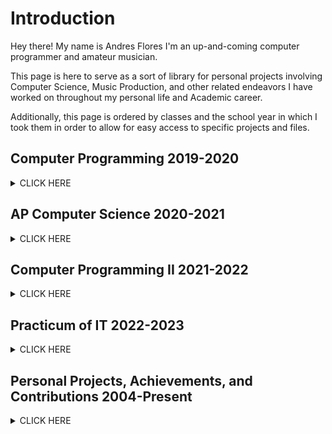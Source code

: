 # **Introduction**
Hey there! My name is Andres Flores I'm an up-and-coming computer programmer and amateur musician. 

This page is here to serve as a sort of library for personal projects involving Computer Science, Music Production, and other related endeavors I have worked on throughout my personal life and Academic career.

Additionally, this page is ordered by classes and the school year in which I took them in order to allow for easy access to specific projects and files.

## **Computer Programming 2019-2020**
<details><summary>CLICK HERE</summary>
<p>
  
- Learned basic Java programming, with a focus on variable types, loops, and lists.
- Solved the (At the time) challenging problem: "VowelCounter".
	<details><summary>Problem</summary>
	<p>
		
	> Change all of the vowels in the String to numbers.  Make sure the numbers range 
		
	> from 0-9 and that you reset the number to 0 when you get to a count > 9.  
	
	> Sample Data:
		
	> abcdef
		
	> hhhhhhh
		
	> aaaaaaa
		
	> catpigdatrathogbogfrogmoosegeese
		
	> hhhhhhh1234356HHHHDH
		
	> AEIOUaeiou87878alkjdaslwlejrlajflawjkflwj
		
	> 
		
	> x
		
	> e
		
	</p>
	</details>
	
	<details><summary>Solution</summary>
	<p>	
		
 	```Java
		
  	public static String getNumberString( String s){
		String fin="";
		int count=0;
		for(int i=0; i<s.length();i++) {
			if(count>9) {
				count=0;
			}
			if(s.substring(i,i+1).matches("[aeiouAEIOU]")){
				fin+=(count);
				count++;
			}
			else {
				fin+=(s.substring(i,i+1));
			}
		}
		return fin;
	}
		
  	```
		
	</p>
	</details>
	
</p>
</details>

## **AP Computer Science 2020-2021** 
<details><summary>CLICK HERE</summary>
<p>
  
- Deepened my understanding of Java Programming, focusing on Arrays, ArrayLists, and Recursion. 
- Learned how to properly use recursion to create useful output such as a program that returns numbers in the 
Fibonacci Sequence (A series of numbers in which each number ( Fibonacci number ) is the sum of the two preceding numbers. Usually Beginning with 0,1,1)
	
	
	<details><summary>Example of Fibonacci Program</summary>
	<p>
		
	```Java
	public static int FibonacciSequence(int current, int previous, int length) //calculates numbers in the fibonacci sequence.
	{
		if(length>0) 
		{
			int temp=current+previous;
			previous=current;
			current=temp;
			return(FibonacciSequence(current, previous, length-1));
		}
		
		return current;
	}
		
	public static int FibonacciNumber(int position) //essentially just serves to make the original input 
						 	 //look pretty (so it's only 1 number you have to input istead of 3)
	{
		if(position==1) 
		{
			return 0;
		}
		
		if(position==2)
		{
			return 1;
		}
		
		return FibonacciSequence(0,1,position-1);
	}
		
	public static void main(String[] args) 
	{
		int count=10; //change it to whatver position you want in the fibonnaci sequence.
		System.out.println(FibonacciNumber(count));
	}
		
	```
		
	</p>
	</details?	
</p>
</details>

## **Computer Programming II 2021-2022** 
<details><summary>CLICK HERE</summary>
<p>
  
Throughout Computer Programming II, I contributed to or participated in the following:
- Raspberry PI desktop and workstation setup.
- Learned how to properly utilize Linux interfaces and command prompt interfaces.
- Achieving a Java Certification MTA: Introduction to Programming Using Java [Found Here](https://www.credly.com/badges/19f80676-15d3-48bb-8a3f-3b7ef92afd1a/public_url ).
- Learning the basics of github page creation.
- Sucessfuly set up and created a Java server-client connection project.
	
	<details><summary>More Detail</summary>
	<p>
		
	![JavaClientServer](https://user-images.githubusercontent.com/104638953/208008827-f06edbcb-ed6c-4600-a3b2-f9ab0fb5b3de.jpg)
		
	>  We utilized the raspberry pi workstations I mentioned earlier to set up a server that allowed the 3 machines we had set up to communicate with
	   each other in order to collaborate on programming projects and the like. In turn, we also learned the purpose and benefit of having utilizing a server
	   (Such as the security benefits and why it's beneficial for computers to not directly connect to one another but simply send their data/signals to the 	    servers which then relay it back to the other machines.)
		
	>  Furthermore, in order to set up said server, we had to get familiar with utilizing the command line interface and managing/utilizing data such as our
	   IP adress and wireless wifi connections.
		
	</p>
	</details>
		
</p>
</details>

## **Practicum of IT 2022-2023** 
<details><summary>CLICK HERE</summary>
<p>
  
Throughout Practicum of IT, I contributed to or participated in the following:
- Learned basic Python programming
- Achieving a Python Certification ([PCEP-30-02] PCEP – Certified Entry-Level Python Programmer) [Found Here](https://www.credly.com/badges/6f038b9c-e571-4d2e-8d79-51f3505fb7ee/public_url)
- Creation of a Discord bot capable of returning a user's join date, uploading images, providing comedic commentary, and other useful functions.
 	<details><summary>Example of code used</summary>
	<p>
		
	```Python
		
	#Main 
		
	import discord

	TOKEN = 'Discord Bot Token Goes Here)

	client = discord.Client(intents=discord.Intents.all())


	@client.event
	async def on_ready():
    	print(f'{client.user} has connected to Discord!')


	client.run(TOKEN)
			
	```
	</p>
	</details>
	
	<details><summary>More Examples (Lengthier)</summary>
	<p>
		
	```Python
	#Commands			
	import discord
	import random		
	import datetime as dt
	from dotenv import load_dotenv
	import youtube_dl
	from discord.ext import commands, tasks
	import os
		
	TOKEN = "Discord Bot Token Went Here"

	intents = discord.Intents.all()
	client = discord.Client(intents=intents)
	os.chdir(r"C:\Users\'name of user goes here'\Desktop\BotImages")
	discord_bot = commands.Bot(command_prefix='!', intents=intents)


	@discord_bot.command(name='morningquote')
	async def msg(ctx):
 	   quotes = [
	        "It's a new day",
	        (
   	         "Be positive"
 	       ),
	    ]
	    response = random.choice(quotes)
	    await ctx.send(response)


	@discord_bot.command(name='glissy')
	async def msg(ctx):
	    quotes = [
	        "This moment\'s glissy word of the day is: Capybara",
	        (
	            "This moment\'s glissy word of the day is: DaBaby"
 	       ),
 	   ]
	    response = random.choice(quotes)
  	  await ctx.send(response)

	@discord_bot.command(name='funnypic')
	async def send_img(ctx):
	    pics = [
	        'wildcat.png', 'dog.png', 'makeup-eyebrows16.jpg',
	        (
  	          'el grande.png'
  	      ),
  	  ]
 	   result = random.choice(pics)
 	   await ctx.send("le funny", file=discord.File(result))


	@discord_bot.command(name='lacreatura')
	async def send_img(ctx):
 	   await ctx.send("her", file=discord.File('neko.jpg'))
	import datetime as dt

	@discord_bot.command(name='arrival')
	async def joined(ctx):

	    dia = dt.datetime.now()
	    stay= (ctx.author.joined_at)
	    duration = str(dia - stay.replace(tzinfo=None))

    	await ctx.send("Joined "+duration+" hours ago.")
	discord_bot.run(TOKEN)	
	```
		
	</p>
	</details>
</p>
</details>
              
## **Personal Projects, Achievements, and Contributions 2004-Present**
<details><summary>CLICK HERE</summary>
<p>
  
Be it through my personal hobbies, friends, or other opportunities given to me, throughout my life I have contributed to or participated in the following:
- Beta tester & Play tester for the Undertale Fangame "[TeamSwitched!Underswap](https://gamejolt.com/games/tsunderswap/160094)" (Credited as Dr. Magnum)
- Created a YouTube [channel](https://www.youtube.com/@Dr.Magnum) where I upload covers and original compositions.
- Regional Competitor for UIL Computer Science (2021-2022)
- State Competitor for BPA Java Programming (2021-2022)
- State Medalist for the UIL Latino History Essay Competition.
  
#### **Examples of some of my music production:**
<details><summary>Click Here!</summary>
<p>


##### Chiptune Covers
- [Magnet Man's Stage (MMII) Cover](https://youtu.be/-tfT5oIRvnM)
##### Techno Covers
- COMING SOON!
##### Piano Covers
- COMING SOON!
##### Original Compositions
- COMING SOON!
	
</p>
</details>
  
</p>
</details>

